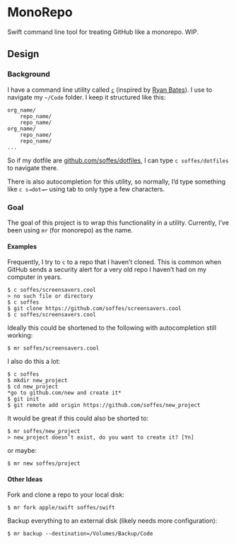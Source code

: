 # MonoRepo

Swift command line tool for treating GitHub like a monorepo. WIP.

## Design

### Background

I have a command line utility called [`c`](https://github.com/soffes/dotfiles/blob/master/.zsh/functions/c) (inspired by [Ryan Bates](https://github.com/ryanb/dotfiles)). I use to navigate my `~/Code` folder. I keep it structured like this:

    org_name/
        repo_name/
        repo_name/
    org_name/
        repo_name/
        repo_name/
    ...

So if my dotfile are [github.com/soffes/dotfiles](https://github.com/soffes/dotfiles), I can type `c soffes/dotfiles` to navigate there.

There is also autocompletion for this utility, so normally, I’d type something like `c s⇥dot⇥↩︎` using tab to only type a few characters.

### Goal

The goal of this project is to wrap this functionality in a utility. Currently, I’ve been using `mr` (for monorepo) as the name.

#### Examples

Frequently, I try to `c` to a repo that I haven’t cloned. This is common when GitHub sends a security alert for a very old repo I haven’t had on my computer in years.

    $ c soffes/screensavers.cool
    > no such file or directory
    $ c soffes
    $ git clone https://github.com/soffes/screensavers.cool
    $ c soffes/screensavers.cool

Ideally this could be shortened to the following with autocompletion still working:

    $ mr soffes/screensavers.cool

I also do this a lot:

    $ c soffes
    $ mkdir new_project
    $ cd new_project
    *go to github.com/new and create it*
    $ git init
    $ git remote add origin https://github.com/soffes/new_project

It would be great if this could also be shorted to:

    $ mr soffes/new_project
    > new_project doesn’t exist, do you want to create it? [Yn]

or maybe:

    $ mr new soffes/project

#### Other Ideas

Fork and clone a repo to your local disk:

    $ mr fork apple/swift soffes/swift

Backup everything to an external disk (likely needs more configuration):

    $ mr backup --destination=/Volumes/Backup/Code

